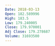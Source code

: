```yaml
---
Date: 2018-03-13
Open: 182.589996
High: 183.5
Low: 179.240005
Close: 179.970001
Adj Close: 179.278687
Volume: 31693500
---
```


